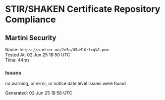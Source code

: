 # STIR/SHAKEN Certificate Repository Compliance

## Martini Security

Name: `https://p.mtsec.me/2e5a/O5aM1OrlcqV8.pem`\
Tested At: 02 Jun 25 18:50 UTC\
Time: 44ms

### Issues

no warning, or error, or notice date level issues were found

Generated: 02 Jun 25 18:58 UTC